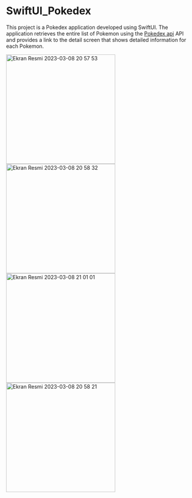 # SwiftUI_Pokedex
This project is a Pokedex application developed using SwiftUI. 
The application retrieves the entire list of Pokemon using the 
[Pokedex api](https://pokedex-bb36f.firebaseio.com/pokemon.json)
API and provides a link to the detail screen that shows detailed information for each Pokemon.

<img width="296" alt="Ekran Resmi 2023-03-08 20 57 53" src="https://user-images.githubusercontent.com/41927152/223780051-92f074a8-8f27-40b1-ae3c-ae6fe8648f79.png"> <img width="296" alt="Ekran Resmi 2023-03-08 20 58 32" src="https://user-images.githubusercontent.com/41927152/223780694-7ac9500e-9949-4e04-bade-fe5ee70c8c6c.png"> <img width="296" alt="Ekran Resmi 2023-03-08 21 01 01" src="https://user-images.githubusercontent.com/41927152/223780713-adc89166-6ce7-4134-b7b4-c41f7609b8d6.png"> <img width="296" alt="Ekran Resmi 2023-03-08 20 58 21" src="https://user-images.githubusercontent.com/41927152/223780726-08f1bcfd-8b23-4c70-b1c7-292751dad154.png">

